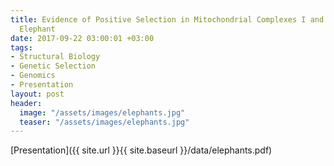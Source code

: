 ```yaml
---
title: Evidence of Positive Selection in Mitochondrial Complexes I and V of the African
  Elephant
date: 2017-09-22 03:00:01 +03:00
tags:
- Structural Biology
- Genetic Selection
- Genomics
- Presentation
layout: post
header:
  image: "/assets/images/elephants.jpg"
  teaser: "/assets/images/elephants.jpg"
---
```


[Presentation]({{ site.url }}{{ site.baseurl }}/data/elephants.pdf)
